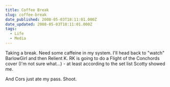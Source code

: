 ```yaml
---
title: Coffee Break
slug: coffee-break
date_published: 2008-05-03T18:11:01.000Z
date_updated: 2008-05-03T18:11:01.000Z
tags:
  - Life
  - Media
---
```


Taking a break. Need some caffeine in my system. I'll head back to "watch" BarlowGirl and then Relient K. RK is going to do a Flight of the Conchords cover (I'm not sure what...) - at least according to the set list Scotty showed me.

And Cors just ate my pass. Shoot.
